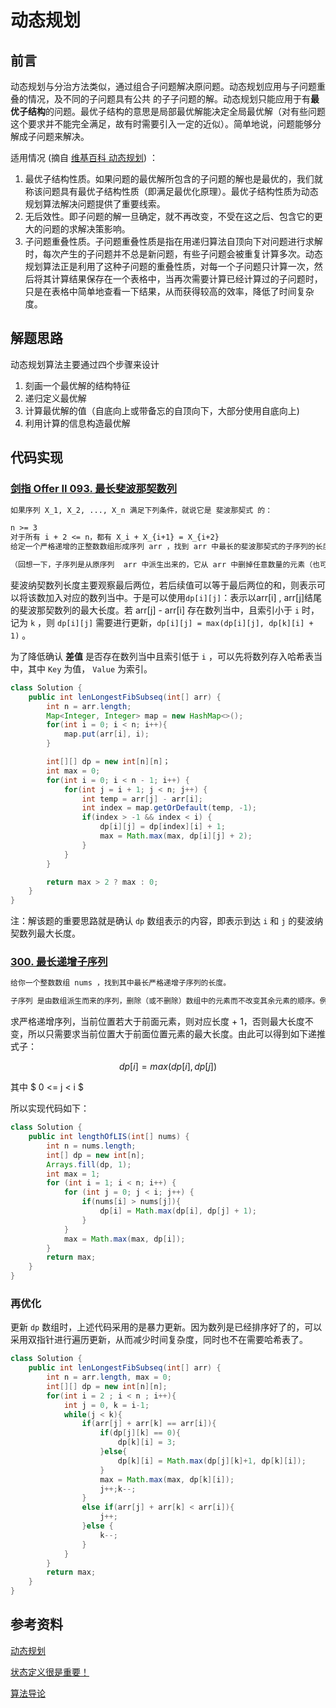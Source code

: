 # 动态规划


## 前言

动态规划与分治方法类似，通过组合子问题解决原问题。动态规划应用与子问题重叠的情况，及不同的子问题具有公共 的子子问题的解。动态规划只能应用于有**最优子结构**的问题。最优子结构的意思是局部最优解能决定全局最优解（对有些问题这个要求并不能完全满足，故有时需要引入一定的近似）。简单地说，问题能够分解成子问题来解决。

适用情况 (摘自 [维基百科 动态规划](https://zh.wikipedia.org/wiki/%E5%8A%A8%E6%80%81%E8%A7%84%E5%88%92)) ：

1. 最优子结构性质。如果问题的最优解所包含的子问题的解也是最优的，我们就称该问题具有最优子结构性质（即满足最优化原理）。最优子结构性质为动态规划算法解决问题提供了重要线索。
2. 无后效性。即子问题的解一旦确定，就不再改变，不受在这之后、包含它的更大的问题的求解决策影响。
3. 子问题重叠性质。子问题重叠性质是指在用递归算法自顶向下对问题进行求解时，每次产生的子问题并不总是新问题，有些子问题会被重复计算多次。动态规划算法正是利用了这种子问题的重叠性质，对每一个子问题只计算一次，然后将其计算结果保存在一个表格中，当再次需要计算已经计算过的子问题时，只是在表格中简单地查看一下结果，从而获得较高的效率，降低了时间复杂度。

## 解题思路

动态规划算法主要通过四个步骤来设计

1. 刻画一个最优解的结构特征
2. 递归定义最优解
3. 计算最优解的值（自底向上或带备忘的自顶向下，大部分使用自底向上)
4. 利用计算的信息构造最优解

## 代码实现

### [剑指 Offer II 093. 最长斐波那契数列](https://leetcode-cn.com/problems/Q91FMA/) 

```markdown
如果序列 X_1, X_2, ..., X_n 满足下列条件，就说它是 斐波那契式 的：

n >= 3
对于所有 i + 2 <= n，都有 X_i + X_{i+1} = X_{i+2}
给定一个严格递增的正整数数组形成序列 arr ，找到 arr 中最长的斐波那契式的子序列的长度。如果一个不存在，返回  0 。

（回想一下，子序列是从原序列  arr 中派生出来的，它从 arr 中删掉任意数量的元素（也可以不删），而不改变其余元素的顺序。例如， [3, 5, 8] 是 [3, 4, 5, 6, 7, 8] 的一个子序列）
```

斐波纳契数列长度主要观察最后两位，若后续值可以等于最后两位的和，则表示可以将该数加入对应的数列当中。于是可以使用`dp[i][j]`：表示以arr[i] , arr[j]结尾的斐波那契数列的最大长度。若 arr[j] - arr[i] 存在数列当中，且索引小于 `i` 时，记为 `k` ，则 `dp[i][j]` 需要进行更新，`dp[i][j] = max(dp[i][j], dp[k][i] + 1)` 。

为了降低确认 **差值** 是否存在数列当中且索引低于 `i` ，可以先将数列存入哈希表当中，其中 `Key` 为值， `Value` 为索引。

```java
class Solution {
    public int lenLongestFibSubseq(int[] arr) {
        int n = arr.length;
        Map<Integer, Integer> map = new HashMap<>();
        for(int i = 0; i < n; i++){
            map.put(arr[i], i);
        }

        int[][] dp = new int[n][n]；    
        int max = 0;
	    for(int i = 0; i < n - 1; i++) {
	    	for(int j = i + 1; j < n; j++) {
	    		int temp = arr[j] - arr[i];
	    		int index = map.getOrDefault(temp, -1);
	    		if(index > -1 && index < i) {
	    			dp[i][j] = dp[index][i] + 1;
	    			max = Math.max(max, dp[i][j] + 2);
	    		}
	    	}
	    }

        return max > 2 ? max : 0;
    }
}
```

注：解该题的重要思路就是确认 `dp` 数组表示的内容，即表示到达 `i`  和 `j` 的斐波纳契数列最大长度。

### [300. 最长递增子序列](https://leetcode.cn/problems/longest-increasing-subsequence/)

```markdown
给你一个整数数组 nums ，找到其中最长严格递增子序列的长度。

子序列 是由数组派生而来的序列，删除（或不删除）数组中的元素而不改变其余元素的顺序。例如，[3,6,2,7] 是数组 [0,3,1,6,2,2,7] 的子序列
```

求严格递增序列，当前位置若大于前面元素，则对应长度 + 1，否则最大长度不变，所以只需要求当前位置大于前面位置元素的最大长度。由此可以得到如下递推式子：

$$dp[i] = max(dp[i], dp[j])$$

其中 $ 0 <= j < i $

所以实现代码如下：

```java
class Solution {
    public int lengthOfLIS(int[] nums) {
        int n = nums.length;
        int[] dp = new int[n];
        Arrays.fill(dp, 1);
        int max = 1;
        for (int i = 1; i < n; i++) {
            for (int j = 0; j < i; j++) {
                if(nums[i] > nums[j]){
                    dp[i] = Math.max(dp[i], dp[j] + 1);
                }
            }
            max = Math.max(max, dp[i]);
        }
        return max;
    }
}
```

### 再优化

更新 `dp` 数组时，上述代码采用的是暴力更新。因为数列是已经排序好了的，可以采用双指针进行遍历更新，从而减少时间复杂度，同时也不在需要哈希表了。

```java
class Solution {
    public int lenLongestFibSubseq(int[] arr) {
        int n = arr.length, max = 0;
        int[][] dp = new int[n][n];
        for(int i = 2 ; i < n ; i++){
            int j = 0, k = i-1;
            while(j < k){
                if(arr[j] + arr[k] == arr[i]){
                    if(dp[j][k] == 0){
                        dp[k][i] = 3;
                    }else{
                        dp[k][i] = Math.max(dp[j][k]+1, dp[k][i]);
                    }
                    max = Math.max(max, dp[k][i]);
                    j++;k--;
                }
                else if(arr[j] + arr[k] < arr[i]){
                    j++;
                }else {
                    k--;
                }
            }
        }
        return max;
    }
}
```

## 参考资料

[动态规划](https://zh.wikipedia.org/wiki/%E5%8A%A8%E6%80%81%E8%A7%84%E5%88%92)

[状态定义很是重要！](https://leetcode-cn.com/problems/length-of-longest-fibonacci-subsequence/solution/zhuang-tai-ding-yi-hen-shi-zhong-yao-by-christmas_/)

[算法导论](https://book.douban.com/subject/20432061/)


